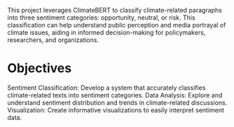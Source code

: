 This project leverages ClimateBERT to classify climate-related paragraphs into three sentiment categories: opportunity, neutral, or risk. This classification can help understand public perception and media portrayal of climate issues, aiding in informed decision-making for policymakers, researchers, and organizations.

# Objectives
Sentiment Classification: Develop a system that accurately classifies climate-related texts into sentiment categories.
Data Analysis: Explore and understand sentiment distribution and trends in climate-related discussions.
Visualization: Create informative visualizations to easily interpret sentiment data.
